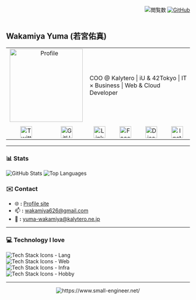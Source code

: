 <div align="right">
  <img src="https://komarev.com/ghpvc/?username=small-engineer&color=green" alt="閲覧数">
  <a href="https://github.com/small-engineer">
    <img src="https://img.shields.io/github/followers/small-engineer?style=social" alt="GitHub">
  </a>
</div>
<br>

## Wakamiya Yuma (若宮佑真)

<table>
  <tr>
    <td valign="top" width="220" align="center" colspan="2">
      <img src="https://www.small-engineer.net/images/profile.webp" 
           alt="Profile" width="200">
    </td>
    <td valign="middle" colspan="4">
      COO @ Kalytero | iU & 42Tokyo | IT × Business | Web & Cloud Developer
    </td>
  </tr>
  <tr>
    <td align="center">
      <tr>
          <td align="center">
            <a href="https://twitter.com/WakamiyaYuma">
              <img src="https://cdn-icons-png.flaticon.com/512/733/733579.png" 
                   alt="Twitter" width="32">
            </a>
          </td>
          <td align="center">
            <a href="https://github.com/small-engineer">
              <img src="https://cdn-icons-png.flaticon.com/512/733/733553.png" 
                   alt="GitHub" width="32">
            </a>
          </td>
          <td align="center">
            <a href="https://www.linkedin.com/in/yuma-wakamiya/">
              <img src="https://cdn-icons-png.flaticon.com/512/174/174857.png" 
                   alt="LinkedIn" width="32">
            </a>
          </td>
          <td align="center">
            <a href="https://www.facebook.com/yuma.wakamiya">
              <img src="https://cdn-icons-png.flaticon.com/512/733/733547.png" 
                   alt="Facebook" width="32">
            </a>
          </td>
          <td align="center">
            <a href="https://discord.com/users/___x86_64___">
              <img src="https://cdn-icons-png.flaticon.com/512/5968/5968756.png" 
                   alt="Discord" width="32">
            </a>
          </td>
          <td align="center">
            <a href="https://www.instagram.com/wakamiya_yuma">
              <img src="https://cdn-icons-png.flaticon.com/512/2111/2111463.png" 
                   alt="Instagram" width="32">
            </a>
          </td>
        </tr>
    </td>
  </tr>
</table>



---

### 📊 Stats
<p align="left">
  <img src="https://github-readme-stats.vercel.app/api?username=small-engineer&show_icons=true&theme=radical" alt="GitHub Stats" />
  <img src="https://github-readme-stats.vercel.app/api/top-langs/?username=small-engineer&layout=compact&theme=radical" alt="Top Languages" />
</p>

### ✉️ Contact

- 🌐 **:** [Profile site](https://wakamiya.blog/)
- 📫 **:** [wakamiya626@gmail.com](mailto:wakamiya626@gmail.com)
- 🏢 **:** [yuma-wakamiya@kalytero.ne.jp](mailto:yuma-wakamiya@kalytero.ne.jp)

---

### 💻 Technology I love

<p align="left">
  <img src="https://skillicons.dev/icons?i=vscode,js,ts,python" alt="Tech Stack Icons - Lang" /><br>
  <img src="https://skillicons.dev/icons?i=react,nextjs,svelte,astro,materialui,tailwind,emotion,styledcomponents,threejs" alt="Tech Stack Icons - Web" /><br>
  <img src="https://skillicons.dev/icons?i=yarn,express,nodejs,docker,terraform,cloudflare,workers,aws,gcp" alt="Tech Stack Icons - Infra" /><br>
  <img src="https://skillicons.dev/icons?i=vim,c,cpp,cmake,linux,ubuntu,debian,redhat,bsd" alt="Tech Stack Icons - Hobby" /><br>
</p>

---
<div align="center">
  <a herf="https://www.small-engineer.net/">
    <img src="https://www.small-engineer.net/images/banner.webp" alt="https://www.small-engineer.net/">
  </a>
</div>
